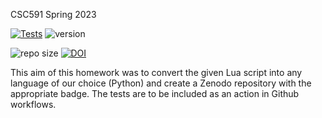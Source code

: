 CSC591 Spring 2023

[![Tests](https://github.com/manoj-ayyappan/engr-csc591-021-spring2023/actions/workflows/tests-workflow.yml/badge.svg)](https://github.com/manoj-ayyappan/engr-csc591-021-spring2023/actions/workflows/tests-workflow.yml)
![version](https://img.shields.io/github/v/release/manoj-ayyappan/engr-csc591-021-spring2023)

![repo size](https://img.shields.io/github/repo-size/manoj-ayyappan/engr-csc591-021-spring2023)
[![DOI](https://zenodo.org/badge/589767774.svg)](https://zenodo.org/badge/latestdoi/589767774)


This aim of this homework was to convert the given Lua script into any language of our choice (Python) and create a Zenodo repository with the appropriate badge. The tests are to be included as an action in Github workflows.
